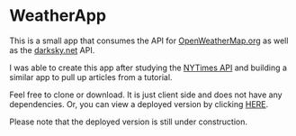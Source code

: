 # WeatherApp


This is a small app that consumes the API for [OpenWeatherMap.org](http://openweathermap.org/api) as well as the [darksky.net](https://darksky.net/dev/docs) API.

I was able to create this app after studying the [NYTimes API](https://developer.nytimes.com/) and building a similar app to pull up articles from a tutorial.

Feel free to clone or download. It is just client side and does not have any dependencies. Or, you can view a deployed version by clicking [HERE](https://weatherapp-kbb.firebaseapp.com).

Please note that the deployed version is still under construction.
